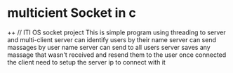 # multicient Socket in c
++ // ITI OS socket project
This is simple program using threading to server and multi-client
server can identify users by their name
server can send massages by user name 
server can send to all users 
server saves any massage that wasn't received and resend them to the user once connected 
the client need to setup the server ip to connect with it
